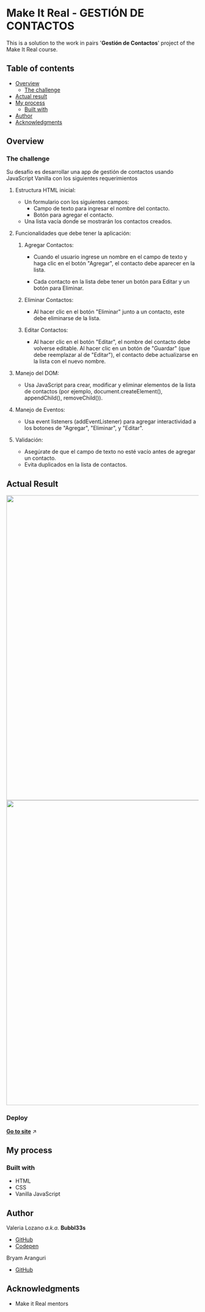 # Make It Real - GESTIÓN DE CONTACTOS

This is a solution to the work in pairs '**Gestión de Contactos**' project of the Make It Real course.

## Table of contents

- [Overview](#overview)
  - [The challenge](#the-challenge)
- [Actual result](#actual-result)
- [My process](#my-process)
  - [Built with](#built-with)
- [Author](#author)
- [Acknowledgments](#acknowledgments)

## Overview

### The challenge

Su desafío es desarrollar una app de gestión de contactos usando JavaScript Vanilla con los siguientes requerimientos

1. Estructura HTML inicial:

   - Un formulario con los siguientes campos:
     - Campo de texto para ingresar el nombre del contacto.
     - Botón para agregar el contacto.
   - Una lista vacía donde se mostrarán los contactos creados.

1. Funcionalidades que debe tener la aplicación:

   1. Agregar Contactos:

      - Cuando el usuario ingrese un nombre en el campo de texto y haga clic en el botón "Agregar", el contacto debe aparecer en la lista.

      - Cada contacto en la lista debe tener un botón para Editar y un botón para Eliminar.

   1. Eliminar Contactos:

      - Al hacer clic en el botón "Eliminar" junto a un contacto, este debe eliminarse de la lista.

   1. Editar Contactos:
      - Al hacer clic en el botón "Editar", el nombre del contacto debe volverse editable. Al hacer clic en un botón de "Guardar" (que debe reemplazar al de "Editar"), el contacto debe actualizarse en la lista con el nuevo nombre.

1. Manejo del DOM:
   - Usa JavaScript para crear, modificar y eliminar elementos de la lista de contactos (por ejemplo, document.createElement(), appendChild(), removeChild()).
1. Manejo de Eventos:
   - Usa event listeners (addEventListener) para agregar interactividad a los botones de "Agregar", "Eliminar", y "Editar".
1. Validación:
   - Asegúrate de que el campo de texto no esté vacío antes de agregar un contacto.
   - Evita duplicados en la lista de contactos.

## Actual Result

<img src="./design/result.png" width="800px" />
<img src="./design/status.png" width="800px" />

### Deploy

**[Go to site](https://bubbl33s.github.io/agenda-contactos-js-vanilla/)** ↗️

## My process

### Built with

- HTML
- CSS
- Vanilla JavaScript

## Author

Valeria Lozano _a.k.a._ **Bubbl33s**

- [GitHub](https://www.your-site.com)
- [Codepen](https://codepen.io/Bubbl33s)

Bryam Aranguri
- [GitHub](https://github.com/bryamaranguri)

## Acknowledgments

- Make it Real mentors
